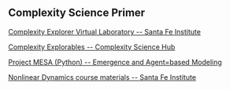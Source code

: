 ## Complexity Science Primer

  [Complexity Explorer Virtual Laboratory -- Santa Fe Institute](https://www.complexityexplorer.org/explore/virtual-laboratory#gsc.tab=0)

  [Complexity Explorables -- Complexity Science Hub](https://www.complexity-explorables.org/)

  [Project MESA (Python) -- Emergence and Agent=based Modeling](https://github.com/projectmesa)

  [Nonlinear Dynamics course materials -- Santa Fe Institute](https://github.com/rajesh-s/nonlinear_dynamics_course)
